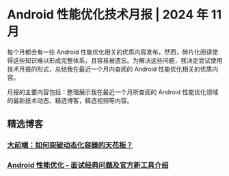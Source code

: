 # Android 性能优化技术月报 | 2024 年 11 月
每个月都会有一些 Android 性能优化相关的优质内容发布，然而，碎片化阅读使得这些知识难以形成完整体系，且容易被遗忘。为解决这些问题，我决定尝试使用技术月报的形式，总结我在最近一个月内查阅的 Android 性能优化相关的优质内容。

月报的主要内容包括：整理展示我在最近一个月所查阅的 Android 性能优化领域的最新技术动态、精选博客，精选视频等内容。

## 精选博客
### [大前端：如何突破动态化容器的天花板？](https://tech.meituan.com/2024/10/18/recce-in-meituan.html)

### [Android 性能优化 - 面试经典问题及官方新工具介绍](https://www.bilibili.com/video/BV1ZizbYEEcV/)